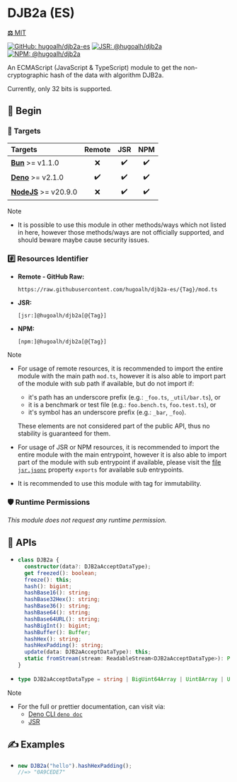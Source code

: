 # DJB2a (ES)

[**⚖️** MIT](./LICENSE.md)

[![GitHub: hugoalh/djb2a-es](https://img.shields.io/github/v/release/hugoalh/djb2a-es?label=hugoalh/djb2a-es&labelColor=181717&logo=github&logoColor=ffffff&sort=semver&style=flat "GitHub: hugoalh/djb2a-es")](https://github.com/hugoalh/djb2a-es)
[![JSR: @hugoalh/djb2a](https://img.shields.io/jsr/v/@hugoalh/djb2a?label=@hugoalh/djb2a&labelColor=F7DF1E&logo=jsr&logoColor=000000&style=flat "JSR: @hugoalh/djb2a")](https://jsr.io/@hugoalh/djb2a)
[![NPM: @hugoalh/djb2a](https://img.shields.io/npm/v/@hugoalh/djb2a?label=@hugoalh/djb2a&labelColor=CB3837&logo=npm&logoColor=ffffff&style=flat "NPM: @hugoalh/djb2a")](https://www.npmjs.com/package/@hugoalh/djb2a)

An ECMAScript (JavaScript & TypeScript) module to get the non-cryptographic hash of the data with algorithm DJB2a.

Currently, only 32 bits is supported.

## 🔰 Begin

### 🎯 Targets

| **Targets** | **Remote** | **JSR** | **NPM** |
|:--|:-:|:-:|:-:|
| **[Bun](https://bun.sh/)** >= v1.1.0 | ❌ | ✔️ | ✔️ |
| **[Deno](https://deno.land/)** >= v2.1.0 | ✔️ | ✔️ | ✔️ |
| **[NodeJS](https://nodejs.org/)** >= v20.9.0 | ❌ | ✔️ | ✔️ |

> [!NOTE]
> - It is possible to use this module in other methods/ways which not listed in here, however those methods/ways are not officially supported, and should beware maybe cause security issues.

### #️⃣ Resources Identifier

- **Remote - GitHub Raw:**
  ```
  https://raw.githubusercontent.com/hugoalh/djb2a-es/{Tag}/mod.ts
  ```
- **JSR:**
  ```
  [jsr:]@hugoalh/djb2a[@{Tag}]
  ```
- **NPM:**
  ```
  [npm:]@hugoalh/djb2a[@{Tag}]
  ```

> [!NOTE]
> - For usage of remote resources, it is recommended to import the entire module with the main path `mod.ts`, however it is also able to import part of the module with sub path if available, but do not import if:
>
>   - it's path has an underscore prefix (e.g.: `_foo.ts`, `_util/bar.ts`), or
>   - it is a benchmark or test file (e.g.: `foo.bench.ts`, `foo.test.ts`), or
>   - it's symbol has an underscore prefix (e.g.: `_bar`, `_foo`).
>
>   These elements are not considered part of the public API, thus no stability is guaranteed for them.
> - For usage of JSR or NPM resources, it is recommended to import the entire module with the main entrypoint, however it is also able to import part of the module with sub entrypoint if available, please visit the [file `jsr.jsonc`](./jsr.jsonc) property `exports` for available sub entrypoints.
> - It is recommended to use this module with tag for immutability.

### 🛡️ Runtime Permissions

*This module does not request any runtime permission.*

## 🧩 APIs

- ```ts
  class DJB2a {
    constructor(data?: DJB2aAcceptDataType);
    get freezed(): boolean;
    freeze(): this;
    hash(): bigint;
    hashBase16(): string;
    hashBase32Hex(): string;
    hashBase36(): string;
    hashBase64(): string;
    hashBase64URL(): string;
    hashBigInt(): bigint;
    hashBuffer(): Buffer;
    hashHex(): string;
    hashHexPadding(): string;
    update(data: DJB2aAcceptDataType): this;
    static fromStream(stream: ReadableStream<DJB2aAcceptDataType>): Promise<DJB2a>;
  }
  ```
- ```ts
  type DJB2aAcceptDataType = string | BigUint64Array | Uint8Array | Uint16Array | Uint32Array;
  ```

> [!NOTE]
> - For the full or prettier documentation, can visit via:
>   - [Deno CLI `deno doc`](https://docs.deno.com/runtime/reference/cli/documentation_generator/)
>   - [JSR](https://jsr.io/@hugoalh/djb2a)

## ✍️ Examples

- ```ts
  new DJB2a("hello").hashHexPadding();
  //=> "0A9CEDE7"
  ```
